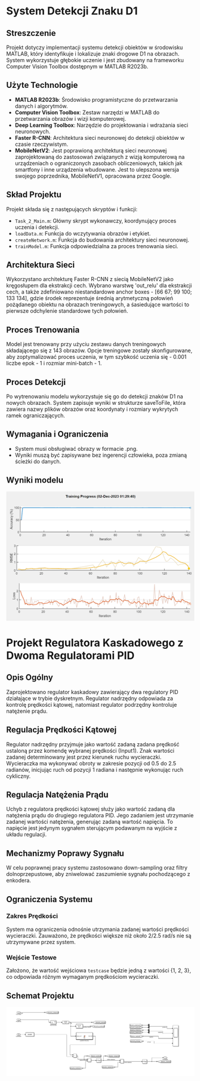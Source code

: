 # System Detekcji Znaku D1

## Streszczenie
Projekt dotyczy implementacji systemu detekcji obiektów w środowisku MATLAB, który identyfikuje i lokalizuje znaki drogowe D1 na obrazach. System wykorzystuje głębokie uczenie i jest zbudowany na frameworku Computer Vision Toolbox dostępnym w MATLAB R2023b.

## Użyte Technologie
- **MATLAB R2023b**: Środowisko programistyczne do przetwarzania danych i algorytmów.
- **Computer Vision Toolbox**: Zestaw narzędzi w MATLAB do przetwarzania obrazów i wizji komputerowej.
- **Deep Learning Toolbox**: Narzędzie do projektowania i wdrażania sieci neuronowych.
- **Faster R-CNN**: Architektura sieci neuronowej do detekcji obiektów w czasie rzeczywistym.
- **MobileNetV2**: Jest poprawioną architekturą sieci neuronowej zaprojektowaną do zastosowań związanych z wizją komputerową na urządzeniach o ograniczonych zasobach obliczeniowych, takich jak smartfony i inne urządzenia wbudowane. Jest to ulepszona wersja swojego poprzednika, MobileNetV1, opracowana przez Google.

## Skład Projektu
Projekt składa się z następujących skryptów i funkcji:
- `Task_2_Main.m`: Główny skrypt wykonawczy, koordynujący proces uczenia i detekcji.
- `loadData.m`: Funkcja do wczytywania obrazów i etykiet.
- `createNetwork.m`: Funkcja do budowania architektury sieci neuronowej.
- `trainModel.m`: Funkcja odpowiedzialna za proces trenowania sieci.

## Architektura Sieci
Wykorzystano architekturę Faster R-CNN z siecią MobileNetV2 jako kręgosłupem dla ekstrakcji cech. Wybrano warstwę 'out_relu' dla ekstrakcji cech, a także zdefiniowano niestandardowe anchor boxes - [66 67; 99 100; 133 134], gdzie środek reprezentuje średnią arytmetyczną połowień pożądanego obiektu na obrazach treningowych, a śasiedujące wartości to pierwsze odchylenie standardowe tych połowień.

## Proces Trenowania
Model jest trenowany przy użyciu zestawu danych treningowych składającego się z 143 obrazów. Opcje treningowe zostały skonfigurowane, aby zoptymalizować proces uczenia, w tym szybkość uczenia się - 0.001 liczbe epok - 1 i rozmiar mini-batch - 1.

## Proces Detekcji
Po wytrenowaniu modelu wykorzystuje się go do detekcji znaków D1 na nowych obrazach. System zapisuje wyniki w strukturze saveToFile, która zawiera nazwy plików obrazów oraz koordynaty i rozmiary wykrytych ramek ograniczających.

## Wymagania i Ograniczenia
- System musi obsługiwać obrazy w formacie .png.
- Wyniki muszą być zapisywane bez ingerencji człowieka, poza zmianą ścieżki do danych.

## Wyniki modelu
![Wyniki modelu](task2.png)


# Projekt Regulatora Kaskadowego z Dwoma Regulatorami PID

## Opis Ogólny

Zaprojektowano regulator kaskadowy zawierający dwa regulatory PID działające w trybie dyskretnym. Regulator nadrzędny odpowiada za kontrolę prędkości kątowej, natomiast regulator podrzędny kontroluje natężenie prądu.

## Regulacja Prędkości Kątowej

Regulator nadrzędny przyjmuje jako wartość zadaną zadana prędkość ustaloną przez komendę wybranej prędkości (Input1). Znak wartości zadanej determinowany jest przez kierunek ruchu wycieraczki. Wycieraczka ma wykonywać obroty w zakresie pozycji od 0.5 do 2.5 radianów, inicjując ruch od pozycji 1 radiana i następnie wykonując ruch cykliczny.

## Regulacja Natężenia Prądu

Uchyb z regulatora prędkości kątowej służy jako wartość zadaną dla natężenia prądu do drugiego regulatora PID. Jego zadaniem jest utrzymanie zadanej wartości natężenia, generując zadaną wartość napięcia. To napięcie jest jedynym sygnałem sterującym podawanym na wyjście z układu regulacji.

## Mechanizmy Poprawy Sygnału

W celu poprawnej pracy systemu zastosowano down-sampling oraz filtry dolnoprzepustowe, aby zniwelować zaszumienie sygnału pochodzącego z enkodera.

## Ograniczenia Systemu

### Zakres Prędkości
System ma ograniczenia odnośnie utrzymania zadanej wartości prędkości wycieraczki. Zauważono, że prędkości większe niż około 2/2.5 rad/s nie są utrzymywane przez system.

### Wejście Testowe
Założono, że wartość wejściowa `testcase` będzie jedną z wartości {1, 2, 3}, co odpowiada różnym wymaganym prędkościom wycieraczki.

## Schemat Projektu
![Schemat Układu](task3.png)